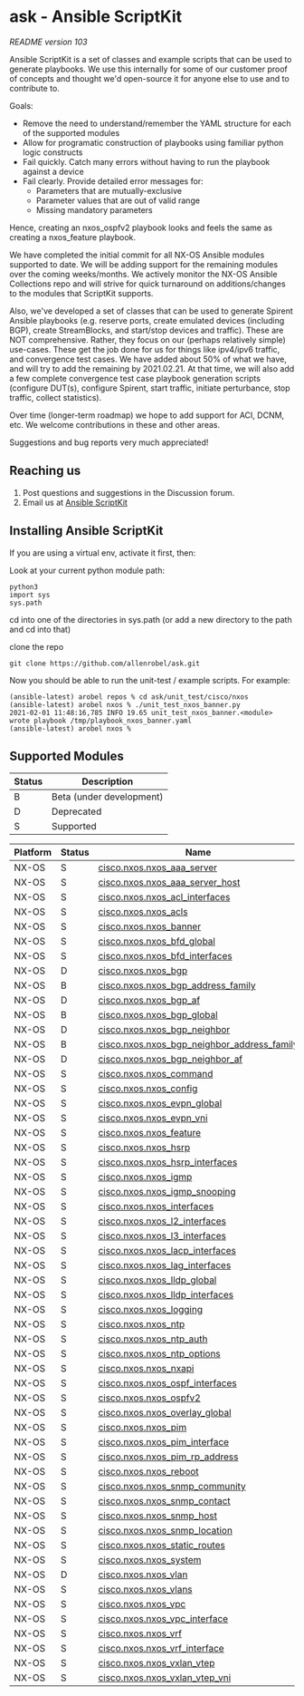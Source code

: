 # ask - Ansible ScriptKit

*README version 103*

Ansible ScriptKit is a set of classes and example scripts that can be used to generate playbooks.  We use this internally for some of our customer proof of concepts and thought we'd open-source it for anyone else to use and to contribute to.

Goals:
   - Remove the need to understand/remember the YAML structure for each of the supported modules
   - Allow for programatic construction of playbooks using familiar python logic constructs
   - Fail quickly. Catch many errors without having to run the playbook against a device
   - Fail clearly. Provide detailed error messages for:
        - Parameters that are mutually-exclusive
        - Parameter values that are out of valid range
        - Missing mandatory parameters

Hence, creating an nxos_ospfv2 playbook looks and feels the same as creating a nxos_feature playbook.

We have completed the initial commit for all NX-OS Ansible modules supported to date.  We will be adding support for the remaining modules over the coming weeks/months.  We actively monitor the NX-OS Ansible Collections repo and will strive for quick turnaround on additions/changes to the modules that ScriptKit supports.

Also, we've developed a set of classes that can be used to generate Spirent Ansible playbooks (e.g. reserve ports, create emulated devices (including BGP), create StreamBlocks, and start/stop devices and traffic).  These are NOT comprehensive.  Rather, they focus on our (perhaps relatively simple) use-cases.  These get the job done for us for things like ipv4/ipv6 traffic, and convergence test cases.  We have added about 50% of what we have, and will try to add the remaining by 2021.02.21.  At that time, we will also add a few complete convergence test case playbook generation scripts (configure DUT(s), configure Spirent, start traffic, initiate perturbance, stop traffic, collect statistics).

Over time (longer-term roadmap) we hope to add support for ACI, DCNM, etc.  We welcome contributions in these and other areas.

Suggestions and bug reports very much appreciated!

## Reaching us

1. Post questions and suggestions in the Discussion forum.
2. Email us at [Ansible ScriptKit](mailto:info@scriptkit.org?subject=[GitHub]ScriptKit)


## Installing Ansible ScriptKit

If you are using a virtual env, activate it first, then:

Look at your current python module path:

```
python3
import sys
sys.path
```

cd into one of the directories in sys.path (or add a new directory to the path and cd into that)

clone the repo

```
git clone https://github.com/allenrobel/ask.git
```

Now you should be able to run the unit-test / example scripts.  For example:

```
(ansible-latest) arobel repos % cd ask/unit_test/cisco/nxos 
(ansible-latest) arobel nxos % ./unit_test_nxos_banner.py 
2021-02-01 11:48:16,785 INFO 19.65 unit_test_nxos_banner.<module> wrote playbook /tmp/playbook_nxos_banner.yaml
(ansible-latest) arobel nxos % 
```

## Supported Modules

Status | Description
------ | -----------
B      | Beta (under development)
D      | Deprecated
S      | Supported

Platform    | Status  | Name
----------- | ------- | ------------------------------------------------------
NX-OS       |    S    | [cisco.nxos.nxos_aaa_server][nxos_aaa_server]
NX-OS       |    S    | [cisco.nxos.nxos_aaa_server_host][nxos_aaa_server_host]
NX-OS       |    S    | [cisco.nxos.nxos_acl_interfaces][nxos_acl_interfaces]
NX-OS       |    S    | [cisco.nxos.nxos_acls][nxos_acls]
NX-OS       |    S    | [cisco.nxos.nxos_banner][nxos_banner]
NX-OS       |    S    | [cisco.nxos.nxos_bfd_global][nxos_bfd_global]
NX-OS       |    S    | [cisco.nxos.nxos_bfd_interfaces][nxos_bfd_interfaces]
NX-OS       |    D    | [cisco.nxos.nxos_bgp][nxos_bgp]
NX-OS       |    B    | [cisco.nxos.nxos_bgp_address_family][nxos_bgp_address_family]
NX-OS       |    D    | [cisco.nxos.nxos_bgp_af][nxos_bgp_af]
NX-OS       |    B    | [cisco.nxos.nxos_bgp_global][nxos_bgp_global]
NX-OS       |    D    | [cisco.nxos.nxos_bgp_neighbor][nxos_bgp_neighbor]
NX-OS       |    B    | [cisco.nxos.nxos_bgp_neighbor_address_family][nxos_bgp_neighbor_address_family]
NX-OS       |    D    | [cisco.nxos.nxos_bgp_neighbor_af][nxos_bgp_neighbor_af]
NX-OS       |    S    | [cisco.nxos.nxos_command][nxos_command]
NX-OS       |    S    | [cisco.nxos.nxos_config][nxos_config]
NX-OS       |    S    | [cisco.nxos.nxos_evpn_global][nxos_evpn_global]
NX-OS       |    S    | [cisco.nxos.nxos_evpn_vni][nxos_evpn_vni]
NX-OS       |    S    | [cisco.nxos.nxos_feature][nxos_feature]
NX-OS       |    S    | [cisco.nxos.nxos_hsrp][nxos_hsrp]
NX-OS       |    S    | [cisco.nxos.nxos_hsrp_interfaces][nxos_hsrp_interfaces]
NX-OS       |    S    | [cisco.nxos.nxos_igmp][nxos_igmp]
NX-OS       |    S    | [cisco.nxos.nxos_igmp_snooping][nxos_igmp_snooping]
NX-OS       |    S    | [cisco.nxos.nxos_interfaces][nxos_interfaces]
NX-OS       |    S    | [cisco.nxos.nxos_l2_interfaces][nxos_l2_interfaces]
NX-OS       |    S    | [cisco.nxos.nxos_l3_interfaces][nxos_l3_interfaces]
NX-OS       |    S    | [cisco.nxos.nxos_lacp_interfaces][nxos_lacp_interfaces]
NX-OS       |    S    | [cisco.nxos.nxos_lag_interfaces][nxos_lag_interfaces]
NX-OS       |    S    | [cisco.nxos.nxos_lldp_global][nxos_lldp_global]
NX-OS       |    S    | [cisco.nxos.nxos_lldp_interfaces][nxos_lldp_interfaces]
NX-OS       |    S    | [cisco.nxos.nxos_logging][nxos_logging]
NX-OS       |    S    | [cisco.nxos.nxos_ntp][nxos_ntp]
NX-OS       |    S    | [cisco.nxos.nxos_ntp_auth][nxos_ntp_auth]
NX-OS       |    S    | [cisco.nxos.nxos_ntp_options][nxos_ntp_options]
NX-OS       |    S    | [cisco.nxos.nxos_nxapi][nxos_nxapi]
NX-OS       |    S    | [cisco.nxos.nxos_ospf_interfaces][nxos_ospf_interfaces]
NX-OS       |    S    | [cisco.nxos.nxos_ospfv2][nxos_ospfv2]
NX-OS       |    S    | [cisco.nxos.nxos_overlay_global][nxos_overlay_global]
NX-OS       |    S    | [cisco.nxos.nxos_pim][nxos_pim]
NX-OS       |    S    | [cisco.nxos.nxos_pim_interface][nxos_pim_interface]
NX-OS       |    S    | [cisco.nxos.nxos_pim_rp_address][nxos_pim_rp_address]
NX-OS       |    S    | [cisco.nxos.nxos_reboot][nxos_reboot]
NX-OS       |    S    | [cisco.nxos.nxos_snmp_community][nxos_snmp_community]
NX-OS       |    S    | [cisco.nxos.nxos_snmp_contact][nxos_snmp_contact]
NX-OS       |    S    | [cisco.nxos.nxos_snmp_host][nxos_snmp_host]
NX-OS       |    S    | [cisco.nxos.nxos_snmp_location][nxos_snmp_location]
NX-OS       |    S    | [cisco.nxos.nxos_static_routes][nxos_static_routes]
NX-OS       |    S    | [cisco.nxos.nxos_system][nxos_system]
NX-OS       |    D    | [cisco.nxos.nxos_vlan][nxos_vlan]
NX-OS       |    S    | [cisco.nxos.nxos_vlans][nxos_vlans]
NX-OS       |    S    | [cisco.nxos.nxos_vpc][nxos_vpc]
NX-OS       |    S    | [cisco.nxos.nxos_vpc_interface][nxos_vpc_interface]
NX-OS       |    S    | [cisco.nxos.nxos_vrf][nxos_vrf]
NX-OS       |    S    | [cisco.nxos.nxos_vrf_interface][nxos_vrf_interface]
NX-OS       |    S    | [cisco.nxos.nxos_vxlan_vtep][nxos_vxlan_vtep]
NX-OS       |    S    | [cisco.nxos.nxos_vxlan_vtep_vni][nxos_vxlan_vtep_vni]

[nxos_aaa_server]: https://github.com/allenrobel/ask/blob/main/docs/cisco/nxos/cisco.nxos.nxos_aaa_server.rst
[nxos_aaa_server_host]: https://github.com/allenrobel/ask/blob/main/docs/cisco/nxos/cisco.nxos.nxos_aaa_server_host.rst
[nxos_acl_interfaces]: https://github.com/allenrobel/ask/blob/main/docs/cisco/nxos/cisco.nxos.nxos_acl_interfaces.rst
[nxos_acls]: https://github.com/allenrobel/ask/blob/main/docs/cisco/nxos/cisco.nxos.nxos_acls.rst
[nxos_banner]: https://github.com/allenrobel/ask/blob/main/docs/cisco/nxos/cisco.nxos.nxos_banner.rst
[nxos_bfd_global]: https://github.com/allenrobel/ask/blob/main/docs/cisco/nxos/cisco.nxos.nxos_bfd_global.rst
[nxos_bfd_interfaces]: https://github.com/allenrobel/ask/blob/main/docs/cisco/nxos/cisco.nxos.nxos_bfd_interfaces.rst
[nxos_bgp]: https://github.com/allenrobel/ask/blob/main/docs/cisco/nxos/cisco.nxos.nxos_bgp.rst
[nxos_bgp_address_family]:https://github.com/allenrobel/ask/blob/main/docs/cisco/nxos/cisco.nxos.nxos_bgp_address_family.rst
[nxos_bgp_af]: https://github.com/allenrobel/ask/blob/main/docs/cisco/nxos/cisco.nxos.nxos_bgp_af.rst
[nxos_bgp_global]: https://github.com/allenrobel/ask/blob/main/docs/cisco/nxos/cisco.nxos.nxos_bgp_global.rst
[nxos_bgp_neighbor]: https://github.com/allenrobel/ask/blob/main/docs/cisco/nxos/cisco.nxos.nxos_bgp_neighbor.rst
[nxos_bgp_neighbor_address_family]:https://github.com/allenrobel/ask/blob/main/docs/cisco/nxos/cisco.nxos.nxos_bgp_neighbor_address_family.rst
[nxos_bgp_neighbor_af]: https://github.com/allenrobel/ask/blob/main/docs/cisco/nxos/cisco.nxos.nxos_bgp_neighbor_af.rst
[nxos_command]: https://github.com/allenrobel/ask/blob/main/docs/cisco/nxos/cisco.nxos.nxos_command.rst
[nxos_config]: https://github.com/allenrobel/ask/blob/main/docs/cisco/nxos/cisco.nxos.nxos_config.rst
[nxos_evpn_global]: https://github.com/allenrobel/ask/blob/main/docs/cisco/nxos/cisco.nxos.nxos_evpn_global.rst
[nxos_evpn_vni]: https://github.com/allenrobel/ask/blob/main/docs/cisco/nxos/cisco.nxos.nxos_evpn_vni.rst
[nxos_feature]: https://github.com/allenrobel/ask/blob/main/docs/cisco/nxos/cisco.nxos.nxos_feature.rst
[nxos_hsrp]: https://github.com/allenrobel/ask/blob/main/docs/cisco/nxos/cisco.nxos.nxos_hsrp.rst
[nxos_hsrp_interfaces]: https://github.com/allenrobel/ask/blob/main/docs/cisco/nxos/cisco.nxos.nxos_hsrp_interfaces.rst
[nxos_igmp]: https://github.com/allenrobel/ask/blob/main/docs/cisco/nxos/cisco.nxos.nxos_igmp.rst
[nxos_igmp_snooping]: https://github.com/allenrobel/ask/blob/main/docs/cisco/nxos/cisco.nxos.nxos_igmp_snooping.rst
[nxos_interfaces]: https://github.com/allenrobel/ask/blob/main/docs/cisco/nxos/cisco.nxos.nxos_interfaces.rst
[nxos_l2_interfaces]: https://github.com/allenrobel/ask/blob/main/docs/cisco/nxos/cisco.nxos.nxos_l2_interfaces.rst
[nxos_l3_interfaces]: https://github.com/allenrobel/ask/blob/main/docs/cisco/nxos/cisco.nxos.nxos_l3_interfaces.rst
[nxos_lacp_interfaces]: https://github.com/allenrobel/ask/blob/main/docs/cisco/nxos/cisco.nxos.nxos_lacp_interfaces.rst
[nxos_lag_interfaces]: https://github.com/allenrobel/ask/blob/main/docs/cisco/nxos/cisco.nxos.nxos_lag_interfaces.rst
[nxos_lldp_global]: https://github.com/allenrobel/ask/blob/main/docs/cisco/nxos/cisco.nxos.nxos_lldp_global.rst
[nxos_lldp_interfaces]: https://github.com/allenrobel/ask/blob/main/docs/cisco/nxos/cisco.nxos.nxos_lldp_interfaces.rst
[nxos_logging]: https://github.com/allenrobel/ask/blob/main/docs/cisco/nxos/cisco.nxos.nxos_logging.rst
[nxos_ntp]: https://github.com/allenrobel/ask/blob/main/docs/cisco/nxos/cisco.nxos.nxos_ntp.rst
[nxos_ntp_auth]: https://github.com/allenrobel/ask/blob/main/docs/cisco/nxos/cisco.nxos.nxos_ntp_auth.rst
[nxos_ntp_options]: https://github.com/allenrobel/ask/blob/main/docs/cisco/nxos/cisco.nxos.nxos_ntp_options.rst
[nxos_nxapi]: https://github.com/allenrobel/ask/blob/main/docs/cisco/nxos/cisco.nxos.nxos_nxapi.rst
[nxos_ospf_interfaces]: https://github.com/allenrobel/ask/blob/main/docs/cisco/nxos/cisco.nxos.nxos_ospf_interfaces.rst
[nxos_ospfv2]: https://github.com/allenrobel/ask/blob/main/docs/cisco/nxos/cisco.nxos.nxos_ospfv2.rst
[nxos_overlay_global]: https://github.com/allenrobel/ask/blob/main/docs/cisco/nxos/cisco.nxos.nxos_overlay_global.rst
[nxos_pim]: https://github.com/allenrobel/ask/blob/main/docs/cisco/nxos/cisco.nxos.nxos_pim.rst
[nxos_pim_interface]: https://github.com/allenrobel/ask/blob/main/docs/cisco/nxos/cisco.nxos.nxos_pim_interface.rst
[nxos_pim_rp_address]: https://github.com/allenrobel/ask/blob/main/docs/cisco/nxos/cisco.nxos.nxos_pim_rp_address.rst
[nxos_reboot]: https://github.com/allenrobel/ask/blob/main/docs/cisco/nxos/cisco.nxos.nxos_reboot.rst
[nxos_snmp_community]: https://github.com/allenrobel/ask/blob/main/docs/cisco/nxos/cisco.nxos.nxos_snmp_community.rst
[nxos_snmp_contact]: https://github.com/allenrobel/ask/blob/main/docs/cisco/nxos/cisco.nxos.nxos_snmp_contact.rst
[nxos_snmp_host]: https://github.com/allenrobel/ask/blob/main/docs/cisco/nxos/cisco.nxos.nxos_snmp_host.rst
[nxos_snmp_location]: https://github.com/allenrobel/ask/blob/main/docs/cisco/nxos/cisco.nxos.nxos_snmp_location.rst
[nxos_static_routes]: https://github.com/allenrobel/ask/blob/main/docs/cisco/nxos/cisco.nxos.nxos_static_routes.rst
[nxos_system]: https://github.com/allenrobel/ask/blob/main/docs/cisco/nxos/cisco.nxos.nxos_system.rst
[nxos_vlan]: https://github.com/allenrobel/ask/blob/main/docs/cisco/nxos/cisco.nxos.nxos_vlan.rst
[nxos_vlans]: https://github.com/allenrobel/ask/blob/main/docs/cisco/nxos/cisco.nxos.nxos_vlans.rst
[nxos_vpc]: https://github.com/allenrobel/ask/blob/main/docs/cisco/nxos/cisco.nxos.nxos_vpc.rst
[nxos_vpc_interface]: https://github.com/allenrobel/ask/blob/main/docs/cisco/nxos/cisco.nxos.nxos_vpc_interface.rst
[nxos_vrf]: https://github.com/allenrobel/ask/blob/main/docs/cisco/nxos/cisco.nxos.nxos_vrf.rst
[nxos_vrf_interface]: https://github.com/allenrobel/ask/blob/main/docs/cisco/nxos/cisco.nxos.nxos_vrf_interface.rst
[nxos_vxlan_vtep]: https://github.com/allenrobel/ask/blob/main/docs/cisco/nxos/cisco.nxos.nxos_vxlan_vtep.rst
[nxos_vxlan_vtep_vni]: https://github.com/allenrobel/ask/blob/main/docs/cisco/nxos/cisco.nxos.nxos_vxlan_vtep_vni.rst
